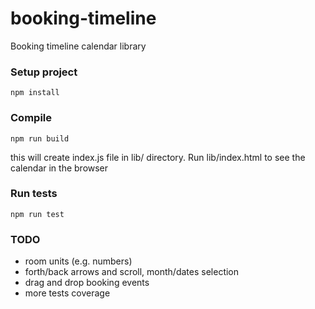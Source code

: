 # booking-timeline
Booking timeline calendar library

### Setup project

`npm install`

### Compile

`npm run build`

this will create index.js file in lib/ directory. Run lib/index.html to see the calendar in the browser

### Run tests

`npm run test`


### TODO
- room units (e.g. numbers)
- forth/back arrows and scroll, month/dates selection
- drag and drop booking events
- more tests coverage




